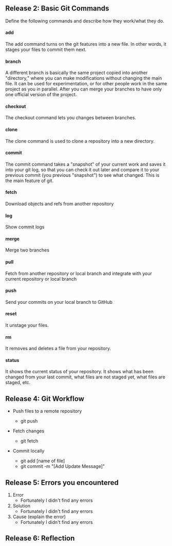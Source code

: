 ## Release 2: Basic Git Commands
Define the following commands and describe how they work/what they do.  


#### add
<!-- Your defnition here -->
The add command turns on the git features into a new file. In other words, it stages your files to commit them next.

#### branch
<!-- Your defnition here -->
A different branch is basically the same project copied into another "directory," where you can make modifications without changing the main file. It can be used for experimentation, or for other people work in the same project as you in parallel. After you can merge your branches to have only one official version of the project.

#### checkout
<!-- Your defnition here -->
The checkout command lets you changes between branches.

#### clone
<!-- Your defnition here -->
The clone command is used to clone a repository into a new directory.

#### commit
<!-- Your defnition here -->
The commit command takes a "snapshot" of your current work and saves it into your git log, so that you can check it out later and compare it to your previous commit (you previous "snapshot") to see what changed. This is the main feature of git.

#### fetch
<!-- Your defnition here -->
Download objects and refs from another repository

#### log
<!-- Your defnition here -->
Show commit logs

#### merge
<!-- Your defnition here -->
Merge two branches

#### pull
<!-- Your defnition here -->
Fetch from another repository or local branch and integrate with your current repository or local branch

#### push
<!-- Your defnition here -->
Send your commits on your local branch to GitHub

#### reset
<!-- Your defnition here -->
It unstage your files.

#### rm
<!-- Your defnition here -->
It removes and deletes a file from your repository.

#### status
It shows the current status of your repository. It shows what has been changed from your last commit, what files are not staged yet, what files are staged, etc.

## Release 4: Git Workflow

- Push files to a remote repository

	* git push

- Fetch changes

	* git fetch

- Commit locally

	* git add [name of file]
	* git commit -m "[Add Update Message]"

## Release 5: Errors you encountered
1. Error
	* Fortunately I didn't find any errors
2. Solution
	* Fortunately I didn't find any errors
3. Cause (explain the error)
	* Fortunately I didn't find any errors

## Release 6: Reflection
